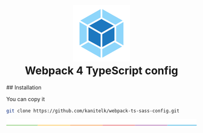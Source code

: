<h1 align="center"><img height="150" src="./docs/logo.png" /><br>Webpack 4 TypeScript config</h1>
## Installation

You can copy it

```bash
git clone https://github.com/kanitelk/webpack-ts-sass-config.git
```

![](./docs/split.png)
